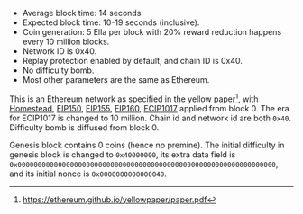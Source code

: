 <!-- TITLE: Technical Informations -->
<!-- SUBTITLE: A stable Ethereum-like network with no premine and no dev fees -->

* Average block time: 14 seconds.
* Expected block time: 10-19 seconds (inclusive).
* Coin generation: 5 Ella per block with 20% reward reduction happens every 10 million blocks.
* Network ID is 0x40.
* Replay protection enabled by default, and chain ID is 0x40.
* No difficulty bomb.
* Most other parameters are the same as Ethereum.

This is an Ethereum network as specified in the yellow paper[^1], with
[Homestead](https://github.com/ethereum/EIPs/blob/master/EIPS/eip-2.md),
[EIP150](https://github.com/ethereum/eips/issues/150),
[EIP155](https://github.com/ethereum/eips/issues/155),
[EIP160](https://github.com/ethereum/eips/issues/160),
[ECIP1017](https://github.com/ethereumproject/ECIPs/blob/master/ECIPs/ECIP-1017.md)
applied from block 0. 
The era for ECIP1017 is changed to 10 million. Chain id and network id are both `0x40`. Difficulty bomb is diffused from block 0.

Genesis block contains 0 coins (hence no premine). The initial difficulty in genesis block is changed to `0x40000000`, its extra data field is
`0x0000000000000000000000000000000000000000000000000000000000000000`, and its initial nonce is `0x0000000000000040`.
[^1]: https://ethereum.github.io/yellowpaper/paper.pdf
